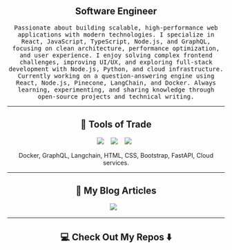 <h2 align="center">Software Engineer</h2>
<p align="center">
  <samp>
Passionate about building scalable, high-performance web applications with modern technologies. I specialize in React, JavaScript, TypeScript, Node.js, and GraphQL, focusing on clean architecture, performance optimization, and user experience.
I enjoy solving complex frontend challenges, improving UI/UX, and exploring full-stack development with Node.js, Python, and cloud infrastructure.
Currently working on a question-answering engine using React, Node.js, Pinecone, LangChain, and Docker.
Always learning, experimenting, and sharing knowledge through open-source projects and technical writing.
  </samp>
</p>

<hr>

<h2 align="center"> 🔭 Tools of Trade</h2>
<p align="center">
  <img src="https://img.shields.io/badge/react%20-%2300D9FF.svg?&style=for-the-badge&logo=react&logoColor=white" />&nbsp;&nbsp;&nbsp;
  <img src="https://img.shields.io/badge/node.js%20-%2343853D.svg?&style=for-the-badge&logo=node.js&logoColor=white" />&nbsp;&nbsp;&nbsp;
  <img src="https://img.shields.io/badge/python%20-%231572B6.svg?&style=for-the-badge&logo=tailwind-css&logoColor=white" />&nbsp;&nbsp;
</p>
<p align="center">Docker, GraphQL, Langchain, HTML, CSS, Bootstrap, FastAPI, Cloud services.</p>

<hr>

<h2 align="center">💬 My Blog Articles</h2>
<p align="center" align='right'>
<!--   <a target="_blank"href="https://dev.to/ileriayo"><img src="https://img.shields.io/badge/dev.to-%2312100E.svg?&style=for-the-badge&logo=dev.to&logoColor=white" /></a>&nbsp;&nbsp;&nbsp; -->
  <a target="_blank"href="https://medium.com/@artemzymovets"><img src="https://img.shields.io/badge/Medium%20-%231572B6.svg?&style=for-the-badge&logo=medium&logoColor=white" /></a>&nbsp;&nbsp;&nbsp;
</p>

<hr>

<h2  align="center">💻 Check Out My Repos ⬇️ </h2>
